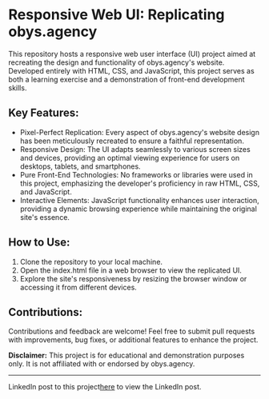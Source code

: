 <!DOCTYPE html>
<html lang="en">
<head>
    <meta charset="UTF-8">
    <meta name="viewport" content="width=device-width, initial-scale=1.0">
   
</head>
<body>
    <div class="container">
        <h1>Responsive Web UI: Replicating obys.agency</h1>
        <p>This repository hosts a responsive web user interface (UI) project aimed at recreating the design and functionality of obys.agency's website. Developed entirely with HTML, CSS, and JavaScript, this project serves as both a learning exercise and a demonstration of front-end development skills.</p>
        <h2>Key Features:</h2>
        <ul>
            <li>Pixel-Perfect Replication: Every aspect of obys.agency's website design has been meticulously recreated to ensure a faithful representation.</li>
            <li>Responsive Design: The UI adapts seamlessly to various screen sizes and devices, providing an optimal viewing experience for users on desktops, tablets, and smartphones.</li>
            <li>Pure Front-End Technologies: No frameworks or libraries were used in this project, emphasizing the developer's proficiency in raw HTML, CSS, and JavaScript.</li>
            <li>Interactive Elements: JavaScript functionality enhances user interaction, providing a dynamic browsing experience while maintaining the original site's essence.</li>
        </ul>
        <h2>How to Use:</h2>
        <ol>
            <li>Clone the repository to your local machine.</li>
            <li>Open the index.html file in a web browser to view the replicated UI.</li>
            <li>Explore the site's responsiveness by resizing the browser window or accessing it from different devices.</li>
        </ol>
        <h2>Contributions:</h2>
        <p>Contributions and feedback are welcome! Feel free to submit pull requests with improvements, bug fixes, or additional features to enhance the project.</p>
        <p><strong>Disclaimer:</strong> This project is for educational and demonstration purposes only. It is not affiliated with or endorsed by obys.agency.</p>
    </div>
    <hr>
    <p> LinkedIn post to this project<a href="https://www.linkedin.com/posts/your-linkedin-post-url">here</a> to view the LinkedIn post.</p>
</body>
</html>
